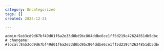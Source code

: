 ```yaml
---
category: Uncategorized
tags: []
created: 2024-12-21

---
```

    admin:9ab3cd9d67bf49d01f6a2e33d0bd9bc804ddbe6ce1ff5d219c42624851db5dbc:0:                        # changeme!
	#local:9ab3cd9d67bf49d01f6a2e33d0bd9bc804ddbe6ce1ff5d219c42624851db5dbc:1000:192.168.0.0/16 


